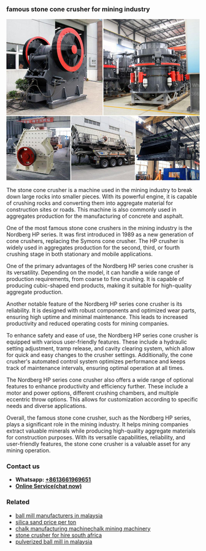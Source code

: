 <h3>famous stone cone crusher for mining industry</h3><img src='1708589493.jpg' alt=''><p>The stone cone crusher is a machine used in the mining industry to break down large rocks into smaller pieces. With its powerful engine, it is capable of crushing rocks and converting them into aggregate material for construction sites or roads. This machine is also commonly used in aggregates production for the manufacturing of concrete and asphalt.</p><p>One of the most famous stone cone crushers in the mining industry is the Nordberg HP series. It was first introduced in 1989 as a new generation of cone crushers, replacing the Symons cone crusher. The HP crusher is widely used in aggregates production for the second, third, or fourth crushing stage in both stationary and mobile applications.</p><p>One of the primary advantages of the Nordberg HP series cone crusher is its versatility. Depending on the model, it can handle a wide range of production requirements, from coarse to fine crushing. It is capable of producing cubic-shaped end products, making it suitable for high-quality aggregate production.</p><p>Another notable feature of the Nordberg HP series cone crusher is its reliability. It is designed with robust components and optimized wear parts, ensuring high uptime and minimal maintenance. This leads to increased productivity and reduced operating costs for mining companies.</p><p>To enhance safety and ease of use, the Nordberg HP series cone crusher is equipped with various user-friendly features. These include a hydraulic setting adjustment, tramp release, and cavity clearing system, which allow for quick and easy changes to the crusher settings. Additionally, the cone crusher's automated control system optimizes performance and keeps track of maintenance intervals, ensuring optimal operation at all times.</p><p>The Nordberg HP series cone crusher also offers a wide range of optional features to enhance productivity and efficiency further. These include a motor and power options, different crushing chambers, and multiple eccentric throw options. This allows for customization according to specific needs and diverse applications.</p><p>Overall, the famous stone cone crusher, such as the Nordberg HP series, plays a significant role in the mining industry. It helps mining companies extract valuable minerals while producing high-quality aggregate materials for construction purposes. With its versatile capabilities, reliability, and user-friendly features, the stone cone crusher is a valuable asset for any mining operation.</p><h3>Contact us</h3><ul><li><strong>Whatsapp:&nbsp;<a href="https://wa.me/8613661969651">+8613661969651</a></strong></li><li><a href="https://swt.shibang-china.com/?git&amp;zhl&amp;famous stone cone crusher for mining industry"><strong>Online Service(chat now)</strong></a></li></ul><h3>Related</h3><ul><li><a href='ball mill manufacturers in malaysia.md'>ball mill manufacturers in malaysia</a></li><li><a href='silica sand price per ton.md'>silica sand price per ton</a></li><li><a href='chalk manufacturing machinechalk mining machinery.md'>chalk manufacturing machinechalk mining machinery</a></li><li><a href='stone crusher for hire south africa.md'>stone crusher for hire south africa</a></li><li><a href='pulverized ball mill in malaysia.md'>pulverized ball mill in malaysia</a></li></ul>